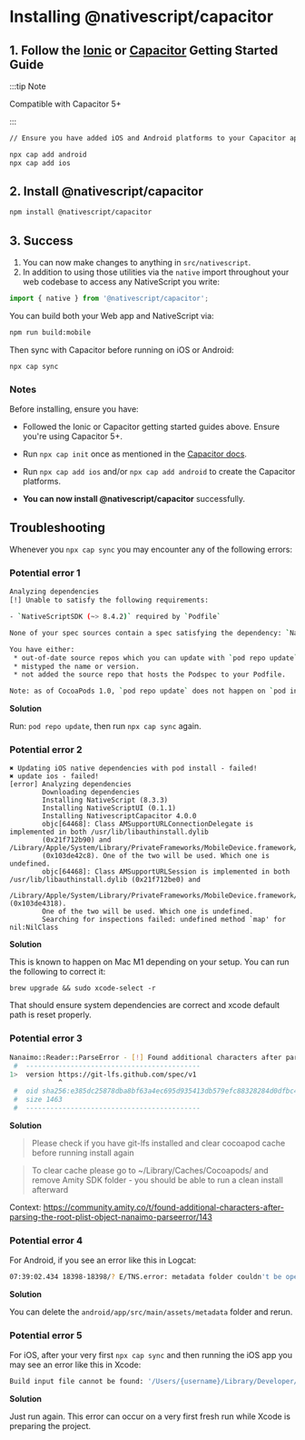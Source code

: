 # Installing @nativescript/capacitor

## 1. Follow the [Ionic](https://ionicframework.com/getting-started) or [Capacitor](https://capacitorjs.com/docs/getting-started) Getting Started Guide

:::tip Note

Compatible with Capacitor 5+

:::

```bash
// Ensure you have added iOS and Android platforms to your Capacitor app

npx cap add android
npx cap add ios
```

## 2. Install @nativescript/capacitor

```bash
npm install @nativescript/capacitor
```

## 3. Success

1. You can now make changes to anything in `src/nativescript`. 
2. In addition to using those utilities via the `native` import throughout your web codebase to access any NativeScript you write:

```ts
import { native } from '@nativescript/capacitor';
```

You can build both your Web app and NativeScript via:

```bash
npm run build:mobile
```

Then sync with Capacitor before running on iOS or Android:

```
npx cap sync
```

### Notes

Before installing, ensure you have:

* Followed the Ionic or Capacitor getting started guides above. Ensure you're using Capacitor 5+.

* Run `npx cap init` once as mentioned in the [Capacitor docs](https://capacitorjs.com/docs/getting-started).

* Run `npx cap add ios` and/or `npx cap add android` to create the Capacitor platforms.

* **You can now install @nativescript/capacitor** successfully.

## Troubleshooting

Whenever you `npx cap sync` you may encounter any of the following errors:

### Potential error 1

```bash
Analyzing dependencies
[!] Unable to satisfy the following requirements:

- `NativeScriptSDK (~> 8.4.2)` required by `Podfile`

None of your spec sources contain a spec satisfying the dependency: `NativeScriptSDK (~> 8.4.2)`.

You have either:
 * out-of-date source repos which you can update with `pod repo update`.
 * mistyped the name or version.
 * not added the source repo that hosts the Podspec to your Podfile.

Note: as of CocoaPods 1.0, `pod repo update` does not happen on `pod install` by default.
```

**Solution**

Run: `pod repo update`, then run `npx cap sync` again.

### Potential error 2

```
✖ Updating iOS native dependencies with pod install - failed!
✖ update ios - failed!
[error] Analyzing dependencies
        Downloading dependencies
        Installing NativeScript (8.3.3)
        Installing NativeScriptUI (0.1.1)
        Installing NativescriptCapacitor 4.0.0
        objc[64468]: Class AMSupportURLConnectionDelegate is implemented in both /usr/lib/libauthinstall.dylib
        (0x21f712b90) and /Library/Apple/System/Library/PrivateFrameworks/MobileDevice.framework/Versions/A/MobileDevice
        (0x103de42c8). One of the two will be used. Which one is undefined.
        objc[64468]: Class AMSupportURLSession is implemented in both /usr/lib/libauthinstall.dylib (0x21f712be0) and
        /Library/Apple/System/Library/PrivateFrameworks/MobileDevice.framework/Versions/A/MobileDevice (0x103de4318).
        One of the two will be used. Which one is undefined.
        Searching for inspections failed: undefined method `map' for nil:NilClass
```

**Solution**

This is known to happen on Mac M1 depending on your setup. You can run the following to correct it:

```
brew upgrade && sudo xcode-select -r
```

That should ensure system dependencies are correct and xcode default path is reset properly.

### Potential error 3

```bash
Nanaimo::Reader::ParseError - [!] Found additional characters after parsing the root plist object
 #  -------------------------------------------
1>  version https://git-lfs.github.com/spec/v1
            ^
 #  oid sha256:e385dc25878dba8bf63a4ec695d935413db579efc88328284d0dfbc4d440c08d
 #  size 1463
 #  -------------------------------------------
```

**Solution**

> Please check if you have git-lfs installed and clear cocoapod cache before running install again

> To clear cache please go to ~/Library/Caches/Cocoapods/ and remove Amity SDK folder - you should be able to run a clean install afterward

Context: https://community.amity.co/t/found-additional-characters-after-parsing-the-root-plist-object-nanaimo-parseerror/143


### Potential error 4

For Android, if you see an error like this in Logcat: 

```bash
07:39:02.434 18398-18398/? E/TNS.error: metadata folder couldn't be opened! (Error: 2)
```

**Solution** 

You can delete the `android/app/src/main/assets/metadata` folder and rerun.

### Potential error 5

For iOS, after your very first `npx cap sync` and then running the iOS app you may see an error like this in Xcode:

```bash
Build input file cannot be found: '/Users/{username}/Library/Developer/Xcode/DerivedData/App-eipugnxycvymmgcaaenuujqazunt/Build/Products/Debug-iphonesimulator/metadata-arm64.bin'. Did you forget to declare this file as an output of a script phase or custom build rule which produces it?
```

**Solution** 

Just run again. This error can occur on a very first fresh run while Xcode is preparing the project.

